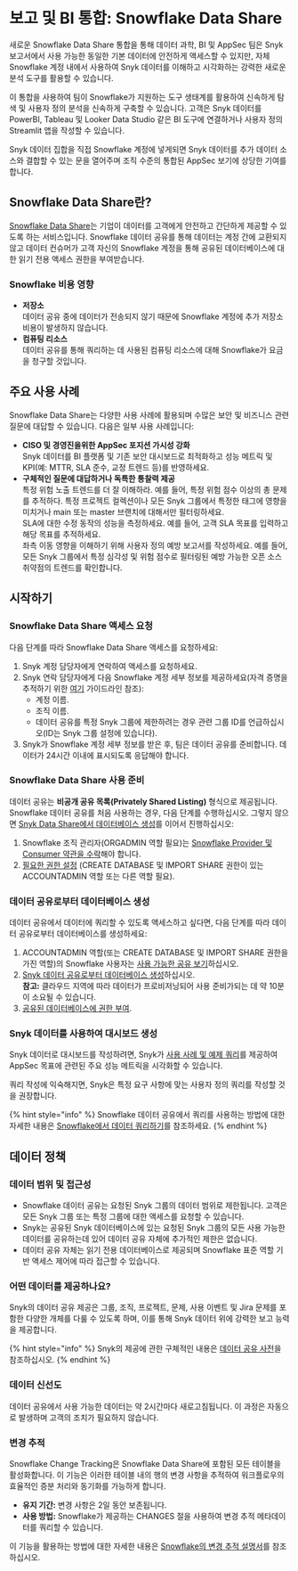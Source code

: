 # 보고 및 BI 통합: Snowflake Data Share

새로운 Snowflake Data Share 통합을 통해 데이터 과학, BI 및 AppSec 팀은 Snyk 보고서에서 사용 가능한 동일한 기본 데이터에 안전하게 액세스할 수 있지만, 자체 Snowflake 계정 내에서 사용하여 Snyk 데이터를 이해하고 시각화하는 강력한 새로운 분석 도구를 활용할 수 있습니다.

이 통합을 사용하여 팀이 Snowflake가 지원하는 도구 생태계를 활용하여 신속하게 탐색 및 사용자 정의 분석을 신속하게 구축할 수 있습니다. 고객은 Snyk 데이터를 PowerBI, Tableau 및 Looker Data Studio 같은 BI 도구에 연결하거나 사용자 정의 Streamlit 앱을 작성할 수 있습니다.

Snyk 데이터 집합을 직접 Snowflake 계정에 넣게되면 Snyk 데이터를 추가 데이터 소스와 결합할 수 있는 문을 열어주며 조직 수준의 통합된 AppSec 보기에 상당한 기여를 합니다.

## Snowflake Data Share란? <a href="#what-is-snowflake-data-share" id="what-is-snowflake-data-share"></a>

[Snowflake Data Share](https://docs.snowflake.com/en/user-guide/data-sharing-intro.html)는 기업이 데이터를 고객에게 안전하고 간단하게 제공할 수 있도록 하는 서비스입니다. Snowflake 데이터 공유를 통해 데이터는 계정 간에 교환되지 않고 데이터 컨슈머가 고객 자신의 Snowflake 계정을 통해 공유된 데이터베이스에 대한 읽기 전용 액세스 권한을 부여받습니다.

### Snowflake 비용 영향 <a href="#main-use-cases" id="main-use-cases"></a>

* **저장소**\
  데이터 공유 중에 데이터가 전송되지 않기 때문에 Snowflake 계정에 추가 저장소 비용이 발생하지 않습니다.
* **컴퓨팅 리소스**\
  데이터 공유를 통해 쿼리하는 데 사용된 컴퓨팅 리소스에 대해 Snowflake가 요금을 청구할 것입니다.

## 주요 사용 사례 <a href="#main-use-cases" id="main-use-cases"></a>

Snowflake Data Share는 다양한 사용 사례에 활용되며 수많은 보안 및 비즈니스 관련 질문에 대답할 수 있습니다. 다음은 일부 사용 사례입니다:

* **CISO 및 경영진을위한 AppSec 포지션 가시성 강화**\
  Snyk 데이터를 BI 플랫폼 및 기존 보안 대시보드로 최적화하고 성능 메트릭 및 KPI(예: MTTR, SLA 준수, 교정 트렌드 등)를 반영하세요.
* **구체적인 질문에 대답하거나 독특한 통찰력 제공**\
  특정 위험 노출 트렌드를 더 잘 이해하라. 예를 들어, 특정 위험 점수 이상의 총 문제를 추적하다. 특정 프로젝트 컬렉션이나 모든 Snyk 그룹에서 특정한 태그에 영향을 미치거나 main 또는 master 브랜치에 대해서만 필터링하세요.\
  SLA에 대한 수정 동작의 성능을 측정하세요. 예를 들어, 고객 SLA 목표를 입력하고 해당 목표를 추적하세요.\
  좌측 이동 영향을 이해하기 위해 사용자 정의 예방 보고서를 작성하세요. 예를 들어, 모든 Snyk 그룹에서 특정 심각성 및 위험 점수로 필터링된 예방 가능한 오픈 소스 취약점의 트렌드를 확인합니다.

## 시작하기 <a href="#getting-started" id="getting-started"></a>

### Snowflake Data Share 액세스 요청 <a href="#request-a-snowflake-data-share-access" id="request-a-snowflake-data-share-access"></a>

다음 단계를 따라 Snowflake Data Share 액세스를 요청하세요:

1. Snyk 계정 담당자에게 연락하여 액세스를 요청하세요.
2. Snyk 연락 담당자에게 다음 Snowflake 계정 세부 정보를 제공하세요(자격 증명을 추적하기 위한 [여기](https://docs.snowflake.com/en/user-guide/admin-account-identifier#finding-the-organization-and-account-name-for-an-account) 가이드라인 참조):
   * 계정 이름.
   * 조직 이름.
   * 데이터 공유를 특정 Snyk 그룹에 제한하려는 경우 관련 그룹 ID를 언급하십시오(ID는 Snyk 그룹 설정에 있습니다).
3. Snyk가 Snowflake 계정 세부 정보를 받은 후, 팀은 데이터 공유를 준비합니다. 데이터가 24시간 이내에 표시되도록 응답해야 합니다.

### Snowflake Data Share 사용 준비 <a href="#prepare-to-consume-snowflake-data-shares" id="prepare-to-consume-snowflake-data-shares"></a>

데이터 공유는 **비공개 공유 목록(Privately Shared Listing)** 형식으로 제공됩니다. Snowflake 데이터 공유를 처음 사용하는 경우, 다음 단계를 수행하십시오. 그렇지 않으면 [Snyk Data Share에서 데이터베이스 생성](https://docs.snowflake.com/en/user-guide/data-share-consumers#creating-a-database-from-a-share)를 이어서 진행하십시오:

1. Snowflake 조직 관리자(ORGADMIN 역할 필요)는 [Snowflake Provider 및 Consumer 약관을 수락](https://other-docs.snowflake.com/en/collaboration/consumer-becoming#accept-the-snowflake-provider-and-consumer-terms-of-service)해야 합니다.
2. [필요한 권한 설정](https://other-docs.snowflake.com/en/collaboration/consumer-becoming#set-up-required-privileges) (CREATE DATABASE 및 IMPORT SHARE 권한이 있는 ACCOUNTADMIN 역할 또는 다른 역할 필요).

### 데이터 공유로부터 데이터베이스 생성 <a href="#create-a-database-from-the-data-share" id="create-a-database-from-the-data-share"></a>

데이터 공유에서 데이터에 쿼리할 수 있도록 액세스하고 싶다면, 다음 단계를 따라 데이터 공유로부터 데이터베이스를 생성하세요:

1. ACCOUNTADMIN 역할(또는 CREATE DATABASE 및 IMPORT SHARE 권한을 가진 역할)의 Snowflake 사용자는 [사용 가능한 공유 보기](https://docs.snowflake.com/en/user-guide/data-share-consumers#viewing-available-shares)하십시오.
2. [Snyk 데이터 공유로부터 데이터베이스 생성](https://docs.snowflake.com/en/user-guide/data-share-consumers#creating-a-database-from-a-share)하십시오.\
   **참고:** 클라우드 지역에 따라 데이터가 프로비저닝되어 사용 준비가되는 데 약 10분이 소요될 수 있습니다.
3. [공유된 데이터베이스에 권한 부여](https://docs.snowflake.com/en/user-guide/data-share-consumers#granting-privileges-on-a-shared-database).

### Snyk 데이터를 사용하여 대시보드 생성

Snyk 데이터로 대시보드를 작성하려면, Snyk가 [사용 사례 및 예제 쿼리](build-your-first-dashboard.md)를 제공하여 AppSec 목표에 관련된 주요 성능 메트릭을 시각화할 수 있습니다.

쿼리 작성에 익숙해지면, Snyk은 특정 요구 사항에 맞는 사용자 정의 쿼리를 작성할 것을 권장합니다.

{% hint style="info" %}
Snowflake 데이터 공유에서 쿼리를 사용하는 방법에 대한 자세한 내용은 [Snowflake에서 데이터 쿼리하기](https://docs.snowflake.com/en/guides-overview-queries)를 참조하세요.
{% endhint %}

## 데이터 정책 <a href="#data-policy" id="data-policy"></a>

### 데이터 범위 및 접근성 <a href="#data-freshness" id="data-freshness"></a>

* Snowflake 데이터 공유는 요청된 Snyk 그룹의 데이터 범위로 제한됩니다. 고객은 모든 Snyk 그룹 또는 특정 그룹에 대한 액세스를 요청할 수 있습니다.
* Snyk는 공유된 Snyk 데이터베이스에 있는 요청된 Snyk 그룹의 모든 사용 가능한 데이터를 공유하는데 있어 데이터 공유 자체에 추가적인 제한은 없습니다.
* 데이터 공유 자체는 읽기 전용 데이터베이스로 제공되며 Snowflake 표준 역할 기반 액세스 제어에 따라 접근할 수 있습니다.

### 어떤 데이터를 제공하나요? <a href="#supported-data" id="supported-data"></a>

Snyk의 데이터 공유 제공은 그룹, 조직, 프로젝트, 문제, 사용 이벤트 및 Jira 문제를 포함한 다양한 개체를 다룰 수 있도록 하며, 이를 통해 Snyk 데이터 위에 강력한 보고 능력을 제공합니다.

{% hint style="info" %}
Snyk의 제공에 관한 구체적인 내용은 [데이터 공유 사전](data-share-data-dictionary.md)을 참조하십시오.
{% endhint %}

### 데이터 신선도 <a href="#data-freshness" id="data-freshness"></a>

데이터 공유에서 사용 가능한 데이터는 약 2시간마다 새로고침됩니다. 이 과정은 자동으로 발생하며 고객의 조치가 필요하지 않습니다.

### 변경 추적

Snowflake Change Tracking은 Snowflake Data Share에 포함된 모든 테이블을 활성화합니다. 이 기능은 이러한 테이블 내의 행의 변경 사항을 추적하여 워크플로우의 효율적인 증분 처리와 동기화를 가능하게 합니다.

* **유지 기간:** 변경 사항은 2일 동안 보존됩니다.
* **사용 방법:** Snowflake가 제공하는 CHANGES 절을 사용하여 변경 추적 메타데이터를 쿼리할 수 있습니다.

이 기능을 활용하는 방법에 대한 자세한 내용은 [Snowflake의 변경 추적 설명서](https://docs.snowflake.com/en/sql-reference/constructs/changes)를 참조하십시오.
